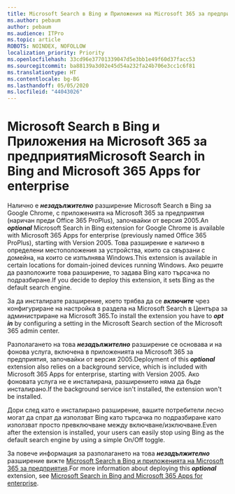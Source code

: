 ```yaml
---
title: Microsoft Search в Bing и Приложения на Microsoft 365 за предприятия
ms.author: pebaum
author: pebaum
ms.audience: ITPro
ms.topic: article
ROBOTS: NOINDEX, NOFOLLOW
localization_priority: Priority
ms.openlocfilehash: 33cd96e37701339047d5e3bb1e49f60d37facc53
ms.sourcegitcommit: ba88139a3d02e45d54a232fa24b706e3cc1c6f81
ms.translationtype: HT
ms.contentlocale: bg-BG
ms.lasthandoff: 05/05/2020
ms.locfileid: "44043026"
---
```

# <a name="microsoft-search-in-bing-and-microsoft-365-apps-for-enterprise"></a><span data-ttu-id="c9830-102">Microsoft Search в Bing и Приложения на Microsoft 365 за предприятия</span><span class="sxs-lookup"><span data-stu-id="c9830-102">Microsoft Search in Bing and Microsoft 365 Apps for enterprise</span></span>

<span data-ttu-id="c9830-103">Налично е ***незадължително*** разширение Microsoft Search в Bing за Google Chrome, с приложенията на Microsoft 365 за предприятия (наричан преди Office 365 ProPlus), започвайки от версия 2005.</span><span class="sxs-lookup"><span data-stu-id="c9830-103">An ***optional*** Microsoft Search in Bing extension for Google Chrome is available with Microsoft 365 Apps for enterprise (previously named Office 365 ProPlus), starting with Version 2005.</span></span> <span data-ttu-id="c9830-104">Това разширение е налично в определени местоположения за устройства, които са свързани с домейна, на които се изпълнява Windows.</span><span class="sxs-lookup"><span data-stu-id="c9830-104">This extension is available in certain locations for domain-joined devices running Windows.</span></span> <span data-ttu-id="c9830-105">Ако решите да разположите това разширение, то задава Bing като търсачка по подразбиране.</span><span class="sxs-lookup"><span data-stu-id="c9830-105">If you decide to deploy this extension, it sets Bing as the default search engine.</span></span>

<span data-ttu-id="c9830-106">За да инсталирате разширение, което трябва да се ***включите*** чрез конфигуриране на настройка в раздела на Microsoft Search в Центъра за администриране на Microsoft 365.</span><span class="sxs-lookup"><span data-stu-id="c9830-106">To install the extension you have to ***opt in*** by configuring a setting in the Microsoft Search section of the Microsoft 365 admin center.</span></span>

<span data-ttu-id="c9830-107">Разполагането на това ***незадължително*** разширение се основава и на фонова услуга, включена в приложенията на Microsoft 365 за предприятия, започвайки от версия 2005.</span><span class="sxs-lookup"><span data-stu-id="c9830-107">Deployment of this ***optional*** extension also relies on a background service, which is included with Microsoft 365 Apps for enterprise, starting with Version 2005.</span></span> <span data-ttu-id="c9830-108">Ако фоновата услуга не е инсталирана, разширението няма да бъде инсталирано.</span><span class="sxs-lookup"><span data-stu-id="c9830-108">If the background service isn't installed, the extension won't be installed.</span></span>

<span data-ttu-id="c9830-109">Дори след като е инсталирано разширение, вашите потребители лесно могат да спрат да използват Bing като търсачка по подразбиране като използват просто превключване между включване/изключване.</span><span class="sxs-lookup"><span data-stu-id="c9830-109">Even after the extension is installed, your users can easily stop using Bing as the default search engine by using a simple On/Off toggle.</span></span>

<span data-ttu-id="c9830-110">За повече информация за разполагането на това ***незадължително*** разширение вижте [Microsoft Search в Bing и приложенията на Microsoft 365 за предприятия](https://docs.microsoft.com/deployoffice/microsoft-search-bing).</span><span class="sxs-lookup"><span data-stu-id="c9830-110">For more information about deploying this ***optional*** extension, see [Microsoft Search in Bing and Microsoft 365 Apps for enterprise](https://docs.microsoft.com/deployoffice/microsoft-search-bing).</span></span>